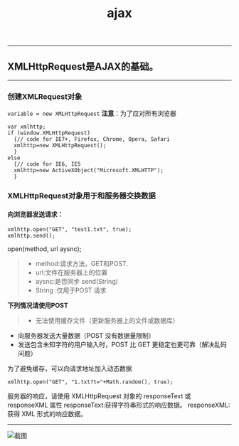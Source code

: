 ﻿---
title: 'ajax'
---
---
<!--more-->
## XMLHttpRequest是AJAX的基础。
*******************
### 创建XMLRequest对象
```variable = new XMLHttpRequest```
**注意**：为了应对所有浏览器
```
var xmlhttp;
if (window.XMLHttpRequest)
  {// code for IE7+, Firefox, Chrome, Opera, Safari
  xmlhttp=new XMLHttpRequest();
  }
else
  {// code for IE6, IE5
  xmlhttp=new ActiveXObject("Microsoft.XMLHTTP");
  }
```
### XMLHttpRequest对象用于和服务器交换数据
#### 向浏览器发送请求：
```
xmlhttp.open("GET", "test1.txt", true);
xmlhttp.send();
```
open(method, url aysnc);
> * method:请求方法，GET和POST.
> * url:文件在服务器上的位置
> * aysnc:是否同步
send(String)
> * String :仅用于POST 请求

**下列情况请使用POST**
> * 无法使用缓存文件（更新服务器上的文件或数据库）
* 向服务器发送大量数据（POST 没有数据量限制）
* 发送包含未知字符的用户输入时，POST 比 GET 更稳定也更可靠（解决乱码问题）

为了避免缓存，可以向请求地址加入动态数据
```
xmlhttp.open("GET", "1.txt?t="+Math.random(), true);
```

服务器的响应，请使用 XMLHttpRequest 对象的 responseText 或 responseXML 属性
responseText:获得字符串形式的响应数据。
responseXML:获得 XML 形式的响应数据。
************************
![截图](http://oq8arr6l2.bkt.clouddn.com/%E6%90%9C%E7%8B%97%E6%88%AA%E5%9B%BE20170526210814.png)






